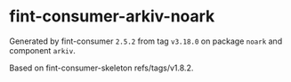 # fint-consumer-arkiv-noark

Generated by fint-consumer `2.5.2` from tag `v3.18.0` on package `noark` and component `arkiv`.

Based on fint-consumer-skeleton refs/tags/v1.8.2.
